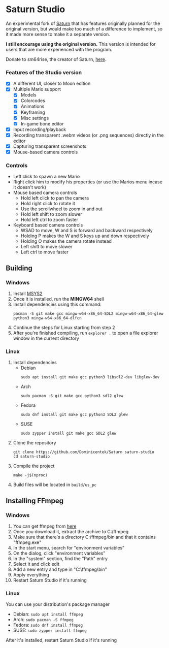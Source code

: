 # Saturn Studio

An experimental fork of [Saturn](https://github.com/Llennpie/Saturn) that has features originally planned for the original version,
but would make too much of a difference to implement, so it made more sense to make it a separate version.

**I still encourage using the original version.** This version is intended for users that are more experienced with the program.

Donate to sm64rise, the creator of Saturn, [here](https://ko-fi.com/J3J05B5WR).

### Features of the Studio version

- [x] A different UI, closer to Moon edition
- [x] Multiple Mario support
  - [x] Models
  - [x] Colorcodes
  - [x] Animations
  - [x] Keyframing
  - [x] Misc settings
  - [x] In-game bone editor
- [X] Input recording/playback
- [x] Recording transparent .webm videos (or .png sequences) directly in the editor
- [x] Capturing transparent screenshots
- [x] Mouse-based camera controls

### Controls

* Left click to spawn a new Mario
* Right click him to modify his properties (or use the Marios menu incase it doesn't work)
* Mouse based camera controls
  * Hold left click to pan the camera
  * Hold right click to rotate it
  * Use the scrollwheel to zoom in and out
  * Hold left shift to zoom slower
  * Hold left ctrl to zoom faster
* Keyboard based camera controls
  * WSAD to move, W and S is forward and backward respectively
  * Holding P makes the W and S keys up and down respectively
  * Holding O makes the camera rotate instead
  * Left shift to move slower
  * Left ctrl to move faster

## Building

### Windows

1. Install [MSYS2](https://msys2.org)
2. Once it is installed, run the **MINGW64** shell
3. Install dependencies using this command:
   ```
   pacman -S git make gcc mingw-w64-x86_64-SDL2 mingw-w64-x86_64-glew python3 mingw-w64-x86_64-dlfcn
   ```
5. Continue the steps for Linux starting from step 2
6. After you're finished compiling, run `explorer .` to open a file explorer window in the current directory

### Linux

1. Install dependencies
   * Debian
     ```
     sudo apt install git make gcc python3 libsdl2-dev libglew-dev
     ```
   * Arch
     ```
     sudo pacman -S git make gcc python3 sdl2 glew
     ```
   * Fedora
     ```
     sudo dnf install git make gcc python3 SDL2 glew
     ```
   * SUSE
     ```
     sudo zypper install git make gcc SDL2 glew
     ```
2. Clone the repository
   ```
   git clone https://github.com/Dominicentek/Saturn saturn-studio
   cd saturn-studio
   ```
3. Compile the project
   ```
   make -j$(nproc)
   ```
4. Build files will be located in `build/us_pc`

## Installing FFmpeg

### Windows

1. You can get ffmpeg from [here](https://www.gyan.dev/ffmpeg/builds/)
2. Once you download it, extract the archive to C:/ffmpeg
3. Make sure that there's a directory C:/ffmpeg/bin and that it contains "ffmpeg.exe"
4. In the start menu, search for "environment variables"
5. On the dialog, click "environment variables"
6. In the "system" section, find the "Path" entry
7. Select it and click edit
8. Add a new entry and type in "C:\ffmpeg\bin"
9. Apply everything
10. Restart Saturn Studio if it's running

### Linux

You can use your distribution's package manager

* Debian: `sudo apt install ffmpeg`
* Arch: `sudo pacman -S ffmpeg`
* Fedora: `sudo dnf install ffmpeg`
* SUSE: `sudo zypper install ffmpeg`

After it's installed, restart Saturn Studio if it's running
